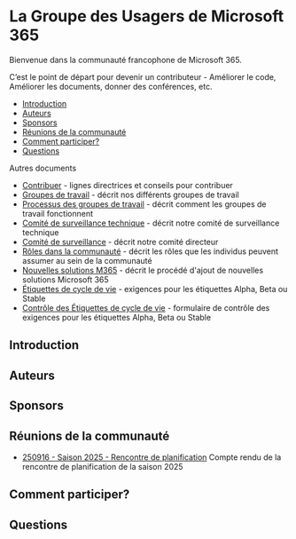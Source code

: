 # La Groupe des Usagers de Microsoft 365

Bienvenue dans la communauté francophone de Microsoft 365.

C’est le point de départ pour devenir un contributeur - Améliorer le code, Améliorer les documents, donner des conférences, etc.

- [Introduction](#introduction)
- [Auteurs](#auteurs)
- [Sponsors](#sponsors)
- [Réunions de la communauté](#réunions-de-la-communauté)
- [Comment participer?](#comment-participer)
- [Questions](#questions)

Autres documents

- [Contribuer](CONTRIBUER.md) - lignes directrices et conseils pour contribuer
- [Groupes de travail](GROUPES-TRAVAIL.md) - décrit nos différents groupes de travail
- [Processus des groupes de travail](PROCESSUS-GROUPES-TRAVAIL.md) - décrit comment les groupes de travail fonctionnent
- [Comité de surveillance technique](COMITE-SURVEILLANCE-TECH.md) - décrit notre comité de surveillance technique
- [Comité de surveillance](COMITE-SURVEILLANCE.md) - décrit notre comité directeur
- [Rôles dans la communauté](ROLES.md) - décrit les rôles que les individus peuvent assumer au sein de la communauté
- [Nouvelles solutions M365](NOUVELLES-SOLUTIONS.md) - décrit le procédé d'ajout de nouvelles solutions Microsoft 365
- [Étiquettes de cycle de vie](ETIQUETTES-CYCLEDEVIE.md) - exigences pour les étiquettes Alpha, Beta ou Stable
- [Contrôle des Étiquettes de cycle de vie](CONTROLE-ETIQUETTES-CYCLEDEVIE.md) - formulaire de contrôle des exigences pour les étiquettes Alpha, Beta ou Stable

## Introduction

## Auteurs

## Sponsors

## Réunions de la communauté
- [250916 - Saison 2025 - Rencontre de planification](250916-Saison_2025-Rencontre_de_planification.md) Compte rendu de la rencontre de planification de la saison 2025

## Comment participer?

## Questions
